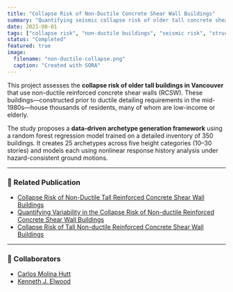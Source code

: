 ```yaml
---
title: "Collapse Risk of Non-Ductile Concrete Shear Wall Buildings"
summary: "Quantifying seismic collapse risk of older tall concrete shear wall buildings in Vancouver using archetype generation, nonlinear analysis, and probabilistic methods."
date: 2021-08-01
tags: ["collapse risk", "non-ductile buildings", "seismic risk", "structural engineering", "archetype modeling"]
status: "Completed"
featured: true
image:
  filename: "non-ductile-collapse.png"
  caption: "Created with SORA"
---
```



This project assesses the **collapse risk of older tall buildings in Vancouver** that use non-ductile reinforced concrete shear walls (RCSW). These buildings—constructed prior to ductile detailing requirements in the mid-1980s—house thousands of residents, many of whom are low-income or elderly.

The study proposes a **data-driven archetype generation framework** using a random forest regression model trained on a detailed inventory of 350 buildings. It creates 25 archetypes across five height categories (10–30 stories) and models each using nonlinear response history analysis under hazard-consistent ground motions.

---

### 📰 Related Publication

- [Collapse Risk of Non-Ductile Tall Reinforced Concrete Shear Wall Buildings](/publication/non-ductile-concrete-collapse)
- [Quantifying Variability in the Collapse Risk of Non-ductile Reinforced Concrete Shear Wall Buildings](/publication/cpcee-2023-collapse-variability)
- [Collapse Risk of Tall Non-ductile Reinforced Concrete Shear Wall Buildings](/publication/wcee-2024-collapse-risk-tall-buildings)


---

### 👥 Collaborators

- [Carlos Molina Hutt](https://civil.ubc.ca/people/carlos-molina-hutt)
- [Kenneth J. Elwood](https://civil.ubc.ca/people/kenneth-elwood)

